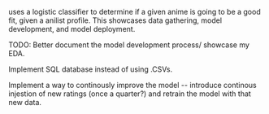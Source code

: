uses a logistic classifier to determine if a given anime is going to be a good fit, given a anilist profile. This showcases data gathering, model development, and model deployment.

TODO:
Better document the model development process/ showcase my EDA.

Implement SQL database instead of using .CSVs.

Implement a way to continously improve the model -- introduce continous injestion of new ratings (once a quarter?) and retrain the model with that new data. 

